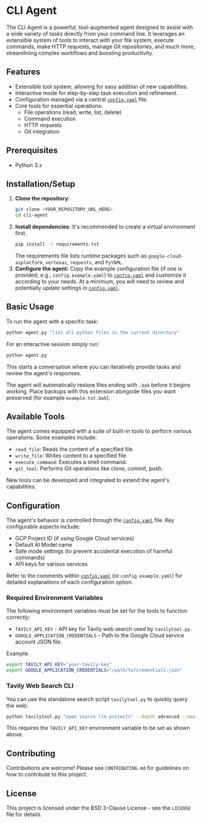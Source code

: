 # CLI Agent

The CLI Agent is a powerful, tool-augmented agent designed to assist with a wide variety of tasks directly from your command line. It leverages an extensible system of tools to interact with your file system, execute commands, make HTTP requests, manage Git repositories, and much more, streamlining complex workflows and boosting productivity.

## Features

*   Extensible tool system, allowing for easy addition of new capabilities.
*   Interactive mode for step-by-step task execution and refinement.
*   Configuration managed via a central [`config.yaml`](config.yaml:1) file.
*   Core tools for essential operations:
    *   File operations (read, write, list, delete)
    *   Command execution
    *   HTTP requests
    *   Git integration

## Prerequisites

*   Python 3.x

## Installation/Setup

1.  **Clone the repository:**
    ```bash
    git clone <YOUR_REPOSITORY_URL_HERE>
    cd cli-agent
    ```
2.  **Install dependencies:**
    It's recommended to create a virtual environment first.
    ```bash
    pip install -r requirements.txt
    ```
    The requirements file lists runtime packages such as `google-cloud-aiplatform`,
    `vertexai`, `requests`, and `PyYAML`.
3.  **Configure the agent:**
    Copy the example configuration file (if one is provided, e.g., `config.example.yaml`) to [`config.yaml`](config.yaml:1) and customize it according to your needs. At a minimum, you will need to review and potentially update settings in [`config.yaml`](config.yaml:1).

## Basic Usage

To run the agent with a specific task:

```bash
python agent.py "list all python files in the current directory"
```

For an interactive session simply run:

```bash
python agent.py
```

This starts a conversation where you can iteratively provide tasks and review the agent's responses.

The agent will automatically restore files ending with `.bak` before it begins working. Place backups with this extension alongside files you want preserved (for example `example.txt.bak`).

## Available Tools

The agent comes equipped with a suite of built-in tools to perform various operations. Some examples include:

*   `read_file`: Reads the content of a specified file.
*   `write_file`: Writes content to a specified file.
*   `execute_command`: Executes a shell command.
*   `git_tool`: Performs Git operations like clone, commit, push.

New tools can be developed and integrated to extend the agent's capabilities.

## Configuration

The agent's behavior is controlled through the [`config.yaml`](config.yaml:1) file. Key configurable aspects include:

*   GCP Project ID (if using Google Cloud services)
*   Default AI Model name
*   Safe mode settings (to prevent accidental execution of harmful commands)
*   API keys for various services

Refer to the comments within [`config.yaml`](config.yaml:1) (or `config.example.yaml`) for detailed explanations of each configuration option.

### Required Environment Variables

The following environment variables must be set for the tools to function correctly:

* `TAVILY_API_KEY` - API key for Tavily web search used by `tavilytool.py`.
* `GOOGLE_APPLICATION_CREDENTIALS` - Path to the Google Cloud service account JSON file.

Example:

```bash
export TAVILY_API_KEY="your-tavily-key"
export GOOGLE_APPLICATION_CREDENTIALS="/path/to/credentials.json"
```

### Tavily Web Search CLI

You can use the standalone search script `tavilytool.py` to quickly query the web:

```bash
python tavilytool.py "open source llm projects" --depth advanced --max-results 3
```

This requires the `TAVILY_API_KEY` environment variable to be set as shown above.

## Contributing

Contributions are welcome! Please see `CONTRIBUTING.md` for guidelines on how to contribute to this project.

## License

This project is licensed under the BSD 3-Clause License - see the `LICENSE` file for details.
